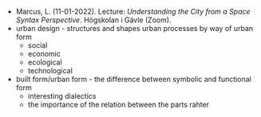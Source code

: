 - Marcus, L. (11-01-2022). Lecture: _Understanding the City from a Space Syntax Perspective_. Högskolan i Gävle (Zoom).
- urban design - structures and shapes urban processes by way of urban form
	- social
	- economic
	- ecological
	- technological
- built form/urban form - the difference between symbolic and functional form
	- interesting dialectics
	- the importance of the relation between the parts rahter